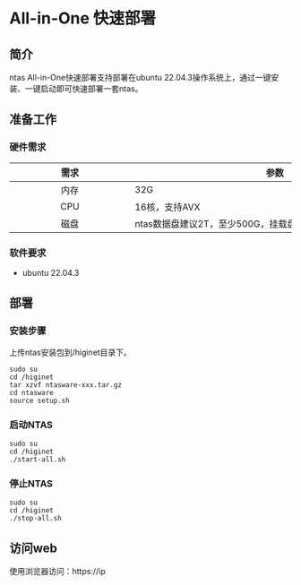 # All-in-One 快速部署

## 简介

ntas All-in-One快速部署支持部署在ubuntu 22.04.3操作系统上，通过一键安装、一键启动即可快速部署一套ntas。

## 准备工作

### 硬件需求

| <div style="width:200px;text-align:center">需求</div> | <div style="width:500px;text-align:center">参数</div> |
| :---------------------------------------------------: | :---------------------------------------------------- |
|                         内存                          | 32G                                                   |
|                          CPU                          | 16核，支持AVX                                         |
|                         磁盘                          | ntas数据盘建议2T，至少500G，挂载盘符/higinet          |



### 软件要求

- ubuntu 22.04.3

## 部署

### 安装步骤

上传ntas安装包到/higinet目录下。

```shell
sudo su
cd /higinet
tar xzvf ntasware-xxx.tar.gz
cd ntasware
source setup.sh
```



### 启动NTAS

```shell
sudo su
cd /higinet
./start-all.sh
```



### 停止NTAS

```shell
sudo su
cd /higinet
./stop-all.sh
```



## 访问web

使用浏览器访问：https://ip

